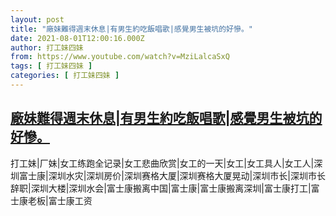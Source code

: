 ```yaml
---
layout: post
title: "廠妹難得週末休息|有男生約吃飯唱歌|感覺男生被坑的好慘。"
date: 2021-08-01T12:00:16.000Z
author: 打工妹四妹
from: https://www.youtube.com/watch?v=MziLalcaSxQ
tags: [ 打工妹四妹 ]
categories: [ 打工妹四妹 ]
---
```

<!--1627819216000-->
[廠妹難得週末休息|有男生約吃飯唱歌|感覺男生被坑的好慘。](https://www.youtube.com/watch?v=MziLalcaSxQ)
------

<div>
打工妹|厂妹|女工练跑全记录|女工悲曲欣赏|女工的一天|女工|女工具人|女工人|深圳富士康|深圳水灾|深圳房价|深圳赛格大厦|深圳赛格大厦晃动|深圳市长|深圳市长辞职|深圳大楼|深圳水会|富士康搬离中国|富士康|富士康搬离深圳|富士康打工|富士康老板|富士康工资
</div>
